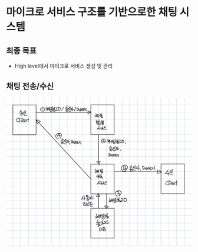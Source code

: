 # 마이크로 서비스 구조를 기반으로한 채팅 시스템
## 최종 목표
- High level에서 마이크로 서비스 생성 및 관리
## 채팅 전송/수신
<center><img src="./img/IMG_613499163D86-1.jpeg" width="600" height="400"></center>
